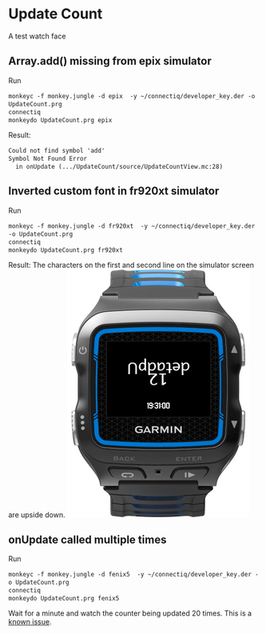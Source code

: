 # Update Count
A test watch face

## Array.add() missing from epix simulator

Run

    monkeyc -f monkey.jungle -d epix  -y ~/connectiq/developer_key.der -o UpdateCount.prg
    connectiq
    monkeydo UpdateCount.prg epix

Result:

    Could not find symbol 'add'
    Symbol Not Found Error
      in onUpdate (.../UpdateCount/source/UpdateCountView.mc:28)

## Inverted custom font in fr920xt simulator
Run

    monkeyc -f monkey.jungle -d fr920xt  -y ~/connectiq/developer_key.der -o UpdateCount.prg
    connectiq
    monkeydo UpdateCount.prg fr920xt

Result:
The characters on the first and second line on the simulator screen are upside down.
![Evidence](fr920xt-screenshot.png?raw=true "Screenshot")


## onUpdate called multiple times
Run

    monkeyc -f monkey.jungle -d fenix5  -y ~/connectiq/developer_key.der -o UpdateCount.prg
    connectiq
    monkeydo UpdateCount.prg fenix5

Wait for a minute and watch the counter being updated 20 times. This is a [known issue](https://forums.garmin.com/forum/developers/connect-iq/1437584-bug-in-connect-iq-3-0-6-sdk-but-same-in-3-07).
